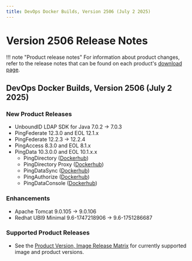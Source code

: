 ```yaml
---
title: DevOps Docker Builds, Version 2506 (July 2 2025)
---
```


# Version 2506 Release Notes

!!! note "Product release notes"
For information about product changes, refer to the release notes that can be found on each
product's [download page](https://www.pingidentity.com/en/resources/downloads.html).

## DevOps Docker Builds, Version 2506 (July 2 2025)

### New Product Releases

- UnboundID LDAP SDK for Java 7.0.2 → 7.0.3
- PingFederate 12.3.0 and EOL 12.1.x
- PingFederate 12.2.3 → 12.2.4
- PingAccess 8.3.0 and EOL 8.1.x
- PingData 10.3.0.0 and EOL 10.1.x.x
    - PingDirectory ([Dockerhub](https://hub.docker.com/r/pingidentity/pingdirectory))
    - PingDirectory Proxy ([Dockerhub](https://hub.docker.com/r/pingidentity/pingdirectoryproxy))
    - PingDataSync ([Dockerhub](https://hub.docker.com/r/pingidentity/pingdatasync))
    - PingAuthorize ([Dockerhub](https://hub.docker.com/r/pingidentity/pingauthorize))
    - PingDataConsole ([Dockerhub](https://hub.docker.com/r/pingidentity/pingdataconsole))

### Enhancements

- Apache Tomcat 9.0.105 → 9.0.106
- Redhat UBI9 Minimal 9.6-1747218906 → 9.6-1751286687

### Supported Product Releases

- See the [Product Version, Image Release Matrix](../docker-images/productVersionMatrix.md)
  for currently supported image and product versions.
